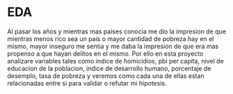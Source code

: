 # EDA

Al pasar los años y mientras mas paises conocia me dio la impresion de que mientras menos rico sea un pais o mayor cantidad de pobreza hay en el mismo, 
mayor inseguro me sentia y me daba la impresion de que era mas propenso a que hayan delitos en el mismo.
Por ello en esta proyecto analizare variables tales como indice de homicidios, pbi per capita, nivel de educacion de la poblacion, indice de desarrollo humano, 
porcentaje de desemplo, tasa de pobreza y veremos como cada una de ellas estan relacionadas entre si para validar o refutar mi hipotesis.
